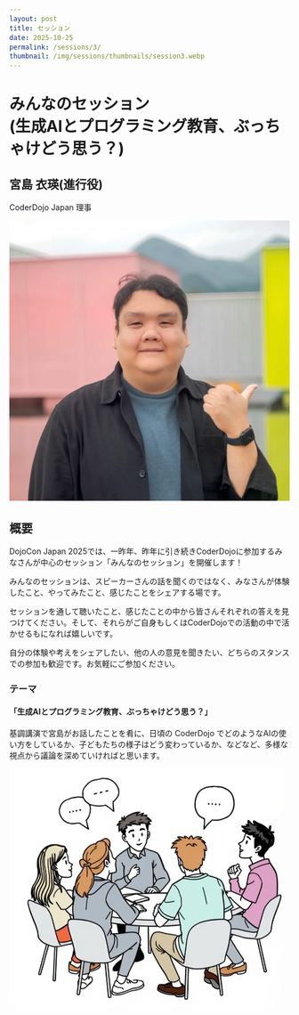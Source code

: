 ```yaml
---
layout: post
title: セッション
date: 2025-10-25
permalink: /sessions/3/
thumbnail: /img/sessions/thumbnails/session3.webp
---
```


# みんなのセッション<br>(生成AIとプログラミング教育、ぶっちゃけどう思う？)
## 宮島 衣瑛(進行役)
CoderDojo Japan 理事
<div class="flex max-w-100 mx-auto my-4 justify-center">
  <img class="w-full" src="/img/sessions/profile/miyajima-kirie.webp" alt="宮島 衣瑛">
</div>

## 概要
DojoCon Japan 2025では、一昨年、昨年に引き続きCoderDojoに参加するみなさんが中心のセッション「みんなのセッション」を開催します！

みんなのセッションは、スピーカーさんの話を聞くのではなく、みなさんが体験したこと、やってみたこと、感じたことをシェアする場です。

セッションを通して聴いたこと、感じたことの中から皆さんそれぞれの答えを見つけてください。そして、それらがご自身もしくはCoderDojoでの活動の中で活かせるもになれば嬉しいです。

自分の体験や考えをシェアしたい、他の人の意見を聞きたい、どちらのスタンスでの参加も歓迎です。お気軽にご参加ください。

### テーマ

#### 「生成AIとプログラミング教育、ぶっちゃけどう思う？」


基調講演で宮島がお話したことを肴に、日頃の CoderDojo でどのようなAIの使い方をしているか、子どもたちの様子はどう変わっているか、などなど、多様な視点から議論を深めていければと思います。

<div class="flex max-w-100 mx-auto my-8 justify-center">
  <img class="w-full" src="/img/sessions/thumbnails/session3.webp" alt="みんなのセッション">
</div>

